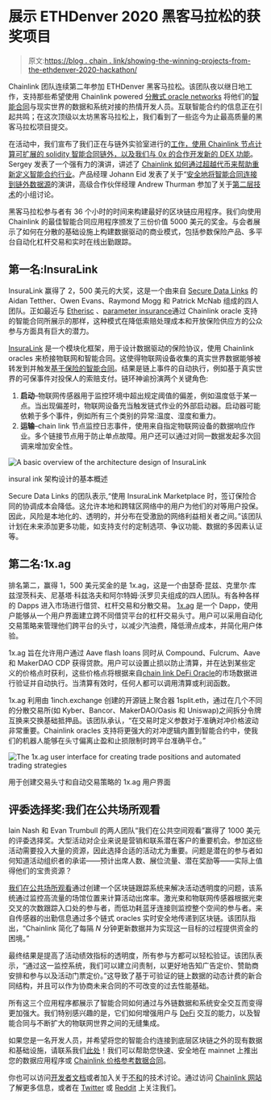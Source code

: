# 展示 ETHDenver 2020 黑客马拉松的获奖项目

> 原文:[https://blog . chain . link/showing-the-winning-projects-from-the-ethdenver-2020-hackathon/](https://blog.chain.link/showcasing-the-winning-projects-from-the-ethdenver-2020-hackathon/)

Chainlink 团队连续第二年参加 ETHDenver 黑客马拉松。该团队夜以继日地工作，支持那些希望使用 Chainlink powered [分散式 oracle networks](https://chain.link/education/blockchain-oracles) 将他们的[智能合同](https://chain.link/education/smart-contracts)与现实世界的数据和系统对接的热情开发人员。互联智能合约的信息正在引起共鸣；在这次顶级以太坊黑客马拉松上，我们看到了一些迄今为止最高质量的黑客马拉松项目提交。

在活动中，我们宣布了我们正在与链外实验室进行的[工作，使用 Chainlink 节点计算可扩展的 solidity 智能合同链外，以及我们与 0x 的](https://medium.com/offchainlabs/scalable-low-cost-computation-of-ethereum-smart-contracts-using-arbitrum-on-the-chainlink-8985c6542d4e)[合作开发新的 DEX 功能](https://twitter.com/chainlink/status/1227999845182558210?s=20)。Sergey 发表了一个强有力的演讲，讲述了 [Chainlink 如何通过超越代币来帮助重新定义智能合约行业](https://www.youtube.com/watch?v=B6SQy5zPoZQ&feature=youtu.be&t=38557)。产品经理 Johann Eid 发表了关于“[安全地将智能合同连接到链外数据源](https://youtu.be/B6SQy5zPoZQ?t=19946)的演讲，高级合作伙伴经理 Andrew Thurman 参加了关于[第二层技术](https://youtu.be/gRBCD5nzBdQ?t=20348)的小组讨论。

黑客马拉松参与者有 36 个小时的时间来构建最好的区块链应用程序。我们向使用 Chainlink 的最佳智能合同应用程序颁发了三份价值 5000 美元的奖金。与会者展示了如何在分散的基础设施上构建数据驱动的商业模式，包括参数保险产品、多平台自动化杠杆交易和实时在线出勤跟踪。

## 第一名:InsuraLink

InsuraLink 赢得了 2，500 美元的大奖，这是一个由来自 [Secure Data Links](https://www.securedatalinks.com/) 的 Aidan Tetther、Owen Evans、Raymond Mogg 和 Patrick McNab 组成的四人团队。正如最近与 [Etherisc](https://blog.etherisc.com/etherisc-to-leverage-chainlink-oracles-for-decentralized-flight-insurance-product-9559b64d79c7) 、[parameter insurance](https://blog.chain.link/blockchain-insurance/)通过 Chainlink oracle 支持的智能合同所展示的那样，这种模式在降低索赔处理成本和开放保险供应方的公众参与方面具有巨大的潜力。

[InsuraLink](https://github.com/securedatalinks/InsuraLink-Frontend/blob/master/InsuraLink.pdf) 是一个模块化框架，用于设计数据驱动的保险协议，使用 Chainlink oracles 来桥接物联网和智能合同。这使得物联网设备收集的真实世界数据能够被转发到并触发[基于保险的智能合同](https://blog.chain.link/blockchain-insurance/)。结果是链上事件的自动执行，例如基于真实世界的可保事件对投保人的索赔支付。链环神谕扮演两个关键角色:

1.  **启动**–物联网传感器用于监控环境中超出规定阈值的偏差，例如温度低于某一点。当出现偏差时，物联网设备充当触发链式作业的外部启动器。启动器可能依赖于多个事件，例如所有三个类别的异常:温度、湿度和重力。
2.  **运输**–chain link 节点监控日志事件，使用来自指定物联网设备的数据响应作业。多个链接节点用于防止单点故障。用户还可以通过对同一数据发起多次回调来增加安全性。



![A basic overview of the architecture design of InsuraLink](../Images/6861d7e6f5d8a63f8c1f611d6d64059e.png)

<figcaption id="caption-attachment-390" class="wp-caption-text">insural ink 架构设计的基本概述 ‌‌</figcaption>





Secure Data Links 的团队表示,“使用 InsuraLink Marketplace 时，签订保险合同的协调成本会降低。这允许本地和跨辖区网络中的用户为他们的对等用户投保。因此，风险是本地化的、透明的，并分布在受激励的网络利益相关者之间。”该团队计划在未来添加更多功能，如支持支付的定制选项、争议功能、数据的多因素认证等。

## 第二名:1x.ag

排名第二，赢得 1，500 美元奖金的是 1x.ag，这是一个由瑟奇·昆兹、克里尔·库兹涅茨科夫、尼基塔·科兹洛夫和阿尔特姆·沃罗贝夫组成的四人团队。有各种各样的 Dapps 进入市场进行借贷、杠杆交易和分散交易。 [1x.ag](https://1x.ag/) 是一个 Dapp，使用户能够从一个用户界面建立跨不同借贷平台的杠杆交易头寸。用户可以采用自动化交易策略来管理他们跨平台的头寸，以减少汽油费，降低滑点成本，并简化用户体验。

1x.ag 旨在允许用户通过 Aave flash loans 同时从 Compound、Fulcrum、Aave 和 MakerDAO CDP 获得贷款。用户可以设置止损以防止清算，并在达到某些定义的价格点时获利，这些价格点将根据来自[chain link DeFi Oracle](https://feeds.chain.link/)的市场数据进行验证并自动执行。当清算有效时，任何人都可以调用清算或利润函数。

1x.ag 利用由 1inch.exchange 创建的开源链上聚合器 1split.eth，通过在几个不同的分散交易所(如 Kyber、Bancor、MakerDAO/Oasis 和 Uniswap)之间拆分令牌互换来交换基础抵押品。该团队承认，“在交易时定义参数对于准确对冲价格波动非常重要。Chainlink oracles 支持将更强大的对冲逻辑内置到智能合约中，使我们的机器人能够在头寸偏离止盈和止损限制时跨平台准确平仓。”



![The 1x.ag user interface for creating trade positions and automated trading strategies](../Images/dd1a4732edc8673624bce34d064a63f4.png)

<figcaption id="caption-attachment-391" class="wp-caption-text">用于创建交易头寸和自动交易策略的 1x.ag 用户界面</figcaption>





## **评委选择奖:我们在公共场所观看**

Iain Nash 和 Evan Trumbull 的两人团队“我们在公共空间观看”赢得了 1000 美元的评委选择奖。大型活动对企业来说是营销和联系潜在客户的重要机会。参加这些活动需要投入大量的资源，因此选择合适的活动尤为重要。问题是潜在的参与者如何知道活动组织者的承诺——预计出席人数、展位流量、潜在奖励等——实际上值得他们的宝贵资源？

[我们在公共场所观看](https://github.com/iainnash/ethdenver-we-watch-in-public)通过创建一个区块链跟踪系统来解决活动透明度的问题，该系统通过监控高流量的场馆位置来计算活动出席率。激光束和物联网传感器根据光束交叉的次数跟踪入口处的参与者，而低功耗蓝牙连接则监控整个空间的参与者。来自传感器的出勤信息通过多个链式 oracles 实时安全地传递到区块链。该团队指出，“Chainlink 简化了每隔 *N* 分钟更新数据并为实现这一目标的过程提供资金的困境。”

最终结果是提高了活动绩效指标的透明度，所有参与方都可以轻松验证。该团队表示，“通过这一监控系统，我们可以建立问责制，以更好地告知广告定价、赞助商安排和参与以及活动门票定价。”这导致了基于可验证的链上数据的动态计费的新合同结构，并且可以作为协商未来合同的不可改变的过去性能基础。

所有这三个应用程序都展示了智能合同如何通过与外链数据和系统安全交互而变得更加强大。我们特别感兴趣的是，它们如何增强用户与 [DeFi](https://chain.link/education/defi) 交互的能力，以及智能合同与不断扩大的物联网世界之间的无缝集成。

如果您是一名开发人员，并希望将您的智能合约连接到底层区块链之外的现有数据和基础设施，请联系我们[此处](https://chainlink.typeform.com/to/gEwrPO)！我们可以帮助您快速、安全地在 mainnet 上推出您的数据应用程序或 [Chainlink 价格参考数据合同](https://feeds.chain.link/)。

你也可以访问[开发者文档](https://docs.chain.link/)或者加入关于[不和](https://discordapp.com/invite/aSK4zew)的技术讨论。通过访问 [Chainlink 网站](https://chain.link/)了解更多信息，或者在 [Twitter](https://twitter.com/chainlink) 或 [Reddit](https://www.reddit.com/r/Chainlink/) 上关注我们。